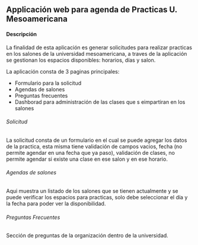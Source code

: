 ## Applicación web para agenda de Practicas U. Mesoamericana

#### Descripción
La finalidad de esta aplicación es generar solicitudes para realizar practicas en los salones de la universidad mesoamericana, a traves de la aplicación se gestionan los espacios disponibles: horarios, días y salon.

La aplicación consta de 3 paginas principales:
* Formulario para la solicitud
* Agendas de salones
* Preguntas frecuentes
* Dashborad para administración de las clases que s eimpartiran en los salones

###### Solicitud
La solicitud consta de un formulario en el cual se puede agregar los datos de la practica, esta misma tiene validación de campos vacios, fecha (no permite agendar en una fecha que ya paso), validación de clases, no permite agendar si existe una clase en ese salon y en ese horario.

###### Agendas de salones
Aqui muestra un listado de los salones que se tienen actualmente y se puede verificar los espacios para practicas, solo debe seleccionar el día y la fecha para poder ver la disponibilidad.

###### Preguntas Frecuentes
Sección de preguntas de la organización dentro de la universidad.
